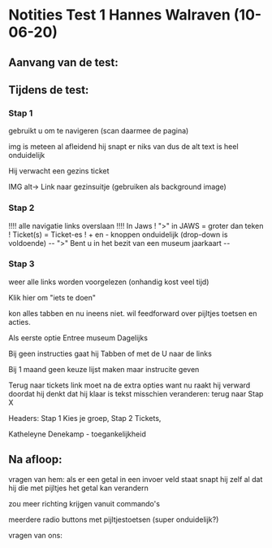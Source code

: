 # Notities Test 1 Hannes Walraven (10-06-20)

## Aanvang van de test:


## Tijdens de test:
### Stap 1
gebruikt u om te navigeren (scan daarmee de pagina)

img is meteen al afleidend
hij snapt er niks van dus de alt text is heel onduidelijk

Hij verwacht een gezins ticket

IMG alt-> Link naar gezinsuitje (gebruiken als background image)

### Stap 2
!!!! alle navigatie links overslaan !!!!
In Jaws
! ">" in JAWS = groter dan teken
! Ticket(s) = Ticket-es
! + en - knoppen onduidelijk (drop-down is voldoende)
-- ">" Bent u in het bezit van een museum jaarkaart --

### Stap 3
weer alle links worden voorgelezen (onhandig kost veel tijd)

Klik hier om "iets te doen"

kon alles tabben en nu ineens niet. wil feedforward over pijltjes toetsen en acties.

Als eerste optie Entree museum Dagelijks

Bij geen instructies gaat hij Tabben of met de U naar de links

Bij 1 maand geen keuze lijst maken maar instrucite geven

Terug naar tickets link moet na de extra opties want nu raakt hij verward doordat hij denkt dat hij klaar is tekst misschien veranderen: terug naar Stap X

Headers: Stap 1 Kies je groep, Stap 2 Tickets,

Katheleyne Denekamp - toegankelijkheid

## Na afloop:

vragen van hem:
als er een getal in een invoer veld staat snapt hij zelf al dat hij die met pijltjes het getal kan verandern

zou meer richting krijgen vanuit commando's

meerdere radio buttons met pijltjestoetsen (super onduidelijk?)

vragen van ons:

